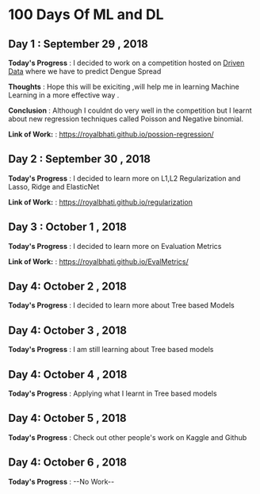 # 100 Days Of ML and DL 

## Day 1 : September 29 , 2018
 
**Today's Progress** : I decided to work on a competition hosted on [Driven Data](https://www.drivendata.org/competitions/44/dengai-predicting-disease-spread/) where we have to predict Dengue Spread 

**Thoughts** : Hope this will be exiciting ,will help me in learning Machine Learning in a more effective way .

**Conclusion** : Although I couldnt do very well in the competition but I learnt about new regression techniques called Poisson
              and Negative binomial.

**Link of Work:** : https://royalbhati.github.io/possion-regression/


## Day 2 : September 30 , 2018

**Today's Progress** : I decided to learn more on L1,L2 Regularization and Lasso, Ridge and ElasticNet

**Link of Work:** : https://royalbhati.github.io/regularization


## Day 3 : October 1 , 2018

**Today's Progress** : I decided to learn more on Evaluation Metrics

**Link of Work:** : https://royalbhati.github.io/EvalMetrics/


## Day 4: October 2 , 2018

**Today's Progress** : I decided to learn more about Tree based Models


## Day 4: October 3 , 2018

**Today's Progress** : I am still learning about Tree based models


## Day 4: October 4 , 2018

**Today's Progress** : Applying what I learnt in Tree based models


## Day 4: October 5 , 2018

**Today's Progress** : Check out other people's work on Kaggle and Github


## Day 4: October 6 , 2018

**Today's Progress** : --No Work--



